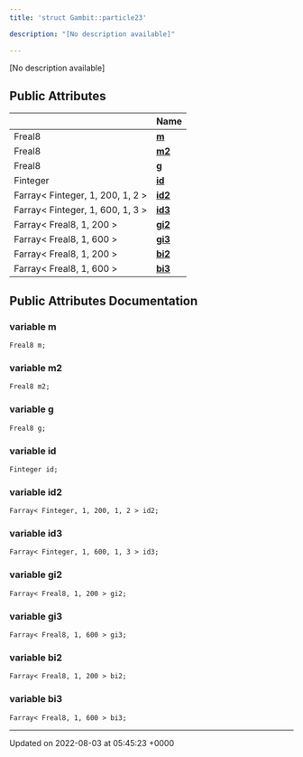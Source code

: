 ```yaml
---
title: 'struct Gambit::particle23'

description: "[No description available]"

---
```









[No description available]

## Public Attributes

|                | Name           |
| -------------- | -------------- |
| Freal8 | **[m](/documentation/code/main/classes/structgambit_1_1particle23/#variable-m)**  |
| Freal8 | **[m2](/documentation/code/main/classes/structgambit_1_1particle23/#variable-m2)**  |
| Freal8 | **[g](/documentation/code/main/classes/structgambit_1_1particle23/#variable-g)**  |
| Finteger | **[id](/documentation/code/main/classes/structgambit_1_1particle23/#variable-id)**  |
| Farray< Finteger, 1, 200, 1, 2 > | **[id2](/documentation/code/main/classes/structgambit_1_1particle23/#variable-id2)**  |
| Farray< Finteger, 1, 600, 1, 3 > | **[id3](/documentation/code/main/classes/structgambit_1_1particle23/#variable-id3)**  |
| Farray< Freal8, 1, 200 > | **[gi2](/documentation/code/main/classes/structgambit_1_1particle23/#variable-gi2)**  |
| Farray< Freal8, 1, 600 > | **[gi3](/documentation/code/main/classes/structgambit_1_1particle23/#variable-gi3)**  |
| Farray< Freal8, 1, 200 > | **[bi2](/documentation/code/main/classes/structgambit_1_1particle23/#variable-bi2)**  |
| Farray< Freal8, 1, 600 > | **[bi3](/documentation/code/main/classes/structgambit_1_1particle23/#variable-bi3)**  |

## Public Attributes Documentation

### variable m

```
Freal8 m;
```


### variable m2

```
Freal8 m2;
```


### variable g

```
Freal8 g;
```


### variable id

```
Finteger id;
```


### variable id2

```
Farray< Finteger, 1, 200, 1, 2 > id2;
```


### variable id3

```
Farray< Finteger, 1, 600, 1, 3 > id3;
```


### variable gi2

```
Farray< Freal8, 1, 200 > gi2;
```


### variable gi3

```
Farray< Freal8, 1, 600 > gi3;
```


### variable bi2

```
Farray< Freal8, 1, 200 > bi2;
```


### variable bi3

```
Farray< Freal8, 1, 600 > bi3;
```


-------------------------------

Updated on 2022-08-03 at 05:45:23 +0000